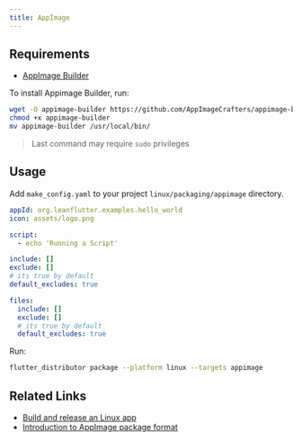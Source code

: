 ```yaml
---
title: AppImage
---
```


## Requirements
- [AppImage Builder](https://github.com/AppImageCrafters/appimage-builder)

To install Appimage Builder, run:

```bash
wget -O appimage-builder https://github.com/AppImageCrafters/appimage-builder/releases/download/v1.1.0/appimage-builder-1.1.0-x86_64.AppImage
chmod +x appimage-builder
mv appimage-builder /usr/local/bin/
```
> Last command may require `sudo` privileges

## Usage

Add `make_config.yaml` to your project `linux/packaging/appimage` directory.

```yaml
appId: org.leanflutter.examples.hello_world
icon: assets/logo.png

script:
  - echo 'Running a Script'

include: []
exclude: []
# its true by default
default_excludes: true

files:
  include: []
  exclude: []
  # its true by default
  default_excludes: true
```


Run:

```bash
flutter_distributor package --platform linux --targets appimage
```

## Related Links

* [Build and release an Linux app](https://docs.flutter.dev/deployment/linux)
* [Introduction to AppImage package format](https://docs.appimage.org/)
